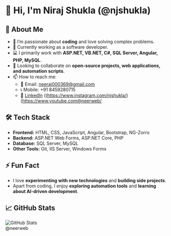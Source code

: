 # 👋 Hi, I'm Niraj Shukla (@njshukla)  

## 🚀 About Me  
- 👀 I’m passionate about **coding** and love solving complex problems.  
- 🌱 Currently working as a software developer.  
- 💻 I primarily work with **ASP.NET, VB.NET, C#, SQL Server, Angular, PHP, MySQL**.  
- 💞️ Looking to collaborate on **open-source projects, web applications, and automation scripts**.  
- 📫 How to reach me:  
  - 📧 Email: neeraj000369@gmail.com  
  - 📞 Mobile: +91 8459280715  
  - 🔗 [LinkedIn](https://www.linkedin.com/in/neeraj-shukla) ((https://www.instagram.com/njshukla/) (https://www.youtube.com@neerweb/

## 🛠️ Tech Stack  
- **Frontend:** HTML, CSS, JavaScript, Angular, Bootstrap, NG-Zorro  
- **Backend:** ASP.NET Web Forms, ASP.NET Core, PHP  
- **Database:** SQL Server, MySQL  
- **Other Tools:** Git, IIS Server, Windows Forms  

## ⚡ Fun Fact  
- I love **experimenting with new technologies** and **building side projects**.  
- Apart from coding, I enjoy **exploring automation tools** and **learning about AI-driven development**.  

## 📈 GitHub Stats  
![GitHub Stats](https://github-readme-stats.vercel.app/api?username=neerweb&show_icons=true&theme=radical)  
@neerweb
